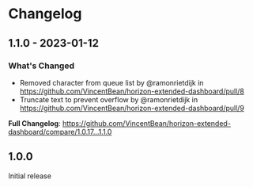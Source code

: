 # Changelog

## 1.1.0 - 2023-01-12

### What's Changed

- Removed character from queue list by @ramonrietdijk in https://github.com/VincentBean/horizon-extended-dashboard/pull/8
- Truncate text to prevent overflow by @ramonrietdijk in https://github.com/VincentBean/horizon-extended-dashboard/pull/9

**Full Changelog**: https://github.com/VincentBean/horizon-extended-dashboard/compare/1.0.17...1.1.0

## 1.0.0

Initial release
